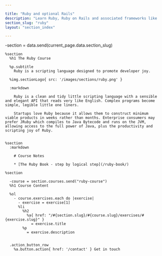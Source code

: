 ```yaml
---

title: "Ruby and optional Rails"
description: "Learn Ruby, Ruby on Rails and associated frameworks like Sinatra and Middleman from an someone who actually uses them. Live coding, Q&A, practical workshops, deep theory and lots of real world exercises."
section_slug: "ruby"
layout: "section_index"

---
```


-section = data.send(current_page.data.section_slug)

    %section
      %h1 The Ruby Course

      %p.subtitle
        Ruby is a scripting language designed to promote developer joy.

      %img.sectionLogo{ src: '/images/sections/ruby.png' }

      :markdown

        Ruby is a clean and tidy little scripting language with a sensible and elegant API that reads very like English. Complex programs become simple, legible little one liners.

        Startups love Ruby because it allows them to construct minimum viable products in weeks rather than months. Enterprise consumers may prefer JRuby which compiles to Java Bytecode and runs on the JVM, allowing access to the full power of Java, plus the productivity and scripting joy of Ruby.


    %section
      :markdown

        # Course Notes

        * [The Ruby Book - step by logical step](/ruby-book/)

    %section

      -course = section.courses.send("ruby-course")
      %h1 Course Content

      %ol
        - course.exercises.each do |exercise|
          - exercise = exercise[1]
          %li
            %h2
              %a{ href: "/#{section.slug}/#{course.slug}/exercises/#{exercise.slug}" }
                = exercise.title
            %p
              = exercise.description


      .action_button_row
        %a.button.action{ href: '/contact' } Get in touch
